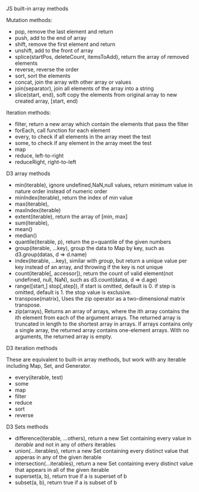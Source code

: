 JS built-in array methods

Mutation methods:
* pop, remove the last element and return
* push, add to the end of array
* shift, remove the first element and return
* unshift, add to the front of array
* splice(startPos, deleteCount, itemsToAdd), return the array of removed elements
* reverse, reverse the order
* sort, sort the elements
* concat, join the array with other array or values
* join(separator), join all elements of the array into a string
* slice(start, end), soft copy the elements from original array to new created array, [start, end)

Iteration methods:
* filter, return a new array which contain the elements that pass the filter
* forEach, call function for each element
* every, to check if all elements in the array meet the test
* some, to check if any element in the array meet the test
* map
* reduce, left-to-right
* reduceRight, right-to-left

D3 array methods
* min(iterable), ignore undefined,NaN,null values, return minimum value in nature order instead of numeric order
* minIndex(iterable), return the index of min value
* max(iterable), 
* maxIndex(iterable)
* extent(iterable), return the array of [min, max]
* sum(iterable),
* mean()
* median()
* quantile(iterable, p), return the p=quantile of the given numbers
* group(iterable, ...key), group the data to Map by key, such as d3.group(datas, d => d.name)
* index(iterable, ...key), similar with *group*, but return a unique value per key instead of an array, and throwing if the key is not unique
* count(iterable[, accessor]), return the count of valid element(not undefined, null, NaN), such as d3.count(datas, d => d.age)
* range([start,] stop[,step]), if start is omitted, default is 0. if step is omitted, default is 1. the stop value is exclusive.
* transpose(matrix), Uses the zip operator as a two-dimensional matrix transpose.
* zip(arrays), Returns an array of arrays, where the ith array contains the ith element from each of the argument arrays. The returned array is truncated in length to the shortest array in arrays. If arrays contains only a single array, the returned array contains one-element arrays. With no arguments, the returned array is empty.


D3 iteration methods

These are equivalent to built-in array methods, but work with any iterable including Map, Set, and Generator.
* every(iterable, test)
* some
* map
* filter
* reduce
* sort
* reverse

D3 Sets methods
* difference(iterable, ...others), return a new Set containing every value in *iterable* and not in any of *others* iterables
* union(...iterables), return a new Set containing every distinct value that apperas in any of the given iterable
* intersection(...iterables), return a new Set containing every distinct value that appears in all of the given iterable
* superset(a, b), return true if a is superset of b
* subset(a, b), return true if a is subset of b